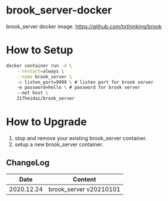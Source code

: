 # brook_server-docker
brook_server docker image. <https://github.com/txthinking/brook>

# How to Setup
```bash
docker container run -d \
    --restart=always \
    --name brook_server \
    -e listen_port=9999 \ # listen port for brook server
    -e password=hello \ # password for brook server
    --net host \
    217heidai/brook_server
```

# How to Upgrade
1. stop and remove your existing brook_server container.
2. setup a new brook_server container.

## ChangeLog
| Date      | Content                                                              |
|-----------|----------------------------------------------------------------------|
| 2020.12.24 | brook_server v20210101 |
